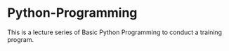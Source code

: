 # Python-Programming
This is a lecture series of Basic Python Programming to conduct a training program.
